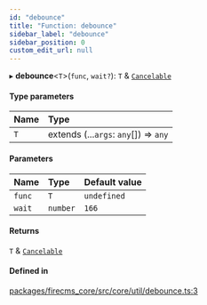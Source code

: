 ```yaml
---
id: "debounce"
title: "Function: debounce"
sidebar_label: "debounce"
sidebar_position: 0
custom_edit_url: null
---
```


▸ **debounce**\<`T`\>(`func`, `wait?`): `T` & [`Cancelable`](../interfaces/Cancelable.md)

#### Type parameters

| Name | Type |
| :------ | :------ |
| `T` | extends (...`args`: `any`[]) => `any` |

#### Parameters

| Name | Type | Default value |
| :------ | :------ | :------ |
| `func` | `T` | `undefined` |
| `wait` | `number` | `166` |

#### Returns

`T` & [`Cancelable`](../interfaces/Cancelable.md)

#### Defined in

[packages/firecms_core/src/core/util/debounce.ts:3](https://github.com/FireCMSco/firecms/blob/d45f3739/packages/firecms_core/src/core/util/debounce.ts#L3)
